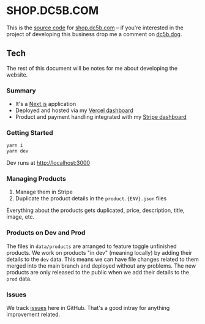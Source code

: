 # SHOP.DC5B.COM

This is the [source code](https://en.wikipedia.org/wiki/Source_code) for [shop.dc5b.com](https://shop.dc5b.com) – if you're interested in the project of developing this business drop me a comment on [dc5b.dog](https://dc5b.dog).

## Tech

The rest of this document will be notes for me about developing the website.

### Summary

- It's a [Next.js](https://nextjs.org/) application
- Deployed and hosted via my [Vercel dashboard](https://vercel.com/dashboard)
- Product and payment handling integrated with my [Stripe dashboard](https://dashboard.stripe.com/dashboard)

### Getting Started

```bash
yarn i
yarn dev
```

Dev runs at [http://localhost:3000](http://localhost:3000)

### Managing Products

1. Manage them in Stripe
1. Duplicate the product details in the `product.{ENV}.json` files

Everything about the products gets duplicated, price, description, title, image, etc.

### Products on Dev and Prod

The files in `data/products` are arranged to feature toggle unfinished products. We work on products "in dev" (meaning locally) by adding their details to the `dev` data. This means we can have file changes related to them merged into the main branch and deployed without any problems. The new products are only released to the public when we add their details to the `prod` data.

### Issues

We track [issues](issues) here in GitHub. That's a good intray for anything improvement related.
